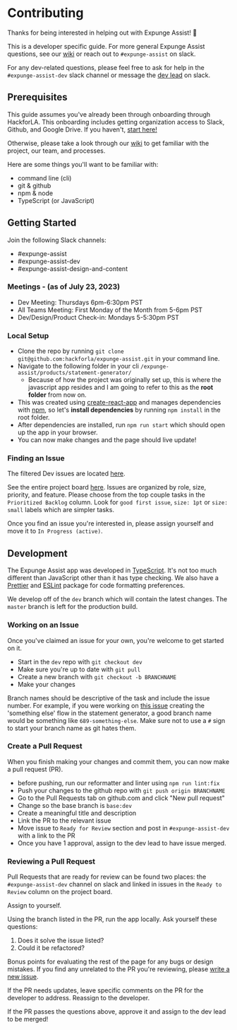 # Contributing

Thanks for being interested in helping out with Expunge Assist! 🎉 

This is a developer specific guide. For more general Expunge Assist questions, see our [wiki](https://github.com/hackforla/expunge-assist/wiki) or reach out to `#expunge-assist` on slack. 

For any dev-related questions, please feel free to ask for help in the `#expunge-assist-dev` slack channel or message the [dev lead](https://github.com/hackforla/expunge-assist/wiki/The-Current-Team) on slack. 

## Prerequisites

This guide assumes you've already been through onboarding through HackforLA. This onboarding includes getting organization access to Slack, Github, and Google Drive. If you haven't, [start here!](https://www.hackforla.org/getting-started)

Otherwise, please take a look through our [wiki](https://github.com/hackforla/expunge-assist/wiki) to get familiar with the project, our team, and processes. 

Here are some things you'll want to be familiar with:
* command line (cli)
* git & github
* npm & node
* TypeScript (or JavaScript)


## Getting Started

Join the following Slack channels: 
- #expunge-assist 
- #expunge-assist-dev 
- #expunge-assist-design-and-content

### Meetings - (as of July 23, 2023)

- Dev Meeting: Thursdays 6pm-6:30pm PST 
- All Teams Meeting: First Monday of the Month from 5-6pm PST
- Dev/Design/Product Check-in: Mondays 5-5:30pm PST


### Local Setup

* Clone the repo by running `git clone git@github.com:hackforla/expunge-assist.git` in your command line.
* Navigate to the following folder in your cli `/expunge-assist/products/statement-generator/`
  - Because of how the project was originally set up, this is where the javascript app resides and I am going to refer to this as the __root folder__  from now on.
* This was created using [create-react-app](https://create-react-app.dev/) and manages dependencies with [npm](https://www.npmjs.com/), so let's __install dependencies__ by running `npm install` in the root folder.
* After dependencies are installed, run `npm run start` which should open up the app in your browser.
* You can now make changes and the page should live update!


### Finding an Issue

The filtered Dev issues are located [here](https://github.com/hackforla/expunge-assist/projects/1?card_filter_query=label%3A%22role%3A+development%22). 

See the entire project board [here](https://github.com/hackforla/expunge-assist/projects/1). Issues are organized by role, size, priority, and feature. Please choose from the top couple tasks in the `Prioritized Backlog` column. Look for `good first issue`, `size: 1pt` or `size: small` labels which are simpler tasks.

Once you find an issue you're interested in, please assign yourself and move it to `In Progress (active)`. 

## Development

The Expunge Assist app was developed in [TypeScript](https://www.typescriptlang.org/). It's not too much different than JavaScript other than it has type checking. We also have a [Prettier](https://prettier.io/) and [ESLint](https://eslint.org/) package for code formatting preferences.

We develop off of the `dev` branch which will contain the latest changes. The `master` branch is left for the production build.


### Working on an Issue

Once you've claimed an issue for your own, you're welcome to get started on it. 

- Start in the `dev` repo with `git checkout dev`
- Make sure you're up to date with `git pull`
- Create a new branch with `git checkout -b BRANCHNAME`
- Make your changes

Branch names should be descriptive of the task and include the issue number. For example, if you were working on [this issue](https://github.com/hackforla/expunge-assist/issues/698) creating the 'something else' flow in the statement generator, a good branch name would be something like `689-something-else`. Make sure not to use a `#` sign to start your branch name as git hates them.

### Create a Pull Request

When you finish making your changes and commit them, you can now make a pull request (PR).
* before pushing, run our reformatter and linter using `npm run lint:fix`
* Push your changes to the github repo with `git push origin BRANCHNAME`
* Go to the Pull Requests tab on github.com and click "New pull request"
* Change so the base branch is `base:dev`
* Create a meaningful title and description
* Link the PR to the relevant issue
* Move issue to `Ready for Review` section and post in `#expunge-assist-dev` with a link to the PR
* Once you have 1 approval, assign to the dev lead to have issue merged.

### Reviewing a Pull Request

Pull Requests that are ready for review can be found two places: the `#expunge-assist-dev` channel on slack and linked in issues in the `Ready to Review` column on the project board. 

Assign to yourself.

Using the branch listed in the PR, run the app locally. Ask yourself these questions:
1. Does it solve the issue listed?
2. Could it be refactored?

Bonus points for evaluating the rest of the page for any bugs or design mistakes. If you find any unrelated to the PR you're reviewing, please [write a new issue](https://github.com/hackforla/expunge-assist/issues/new?assignees=&labels=&projects=&template=blank-issue.md&title=).

If the PR needs updates, leave specific comments on the PR for the developer to address. Reassign to the developer.

If the PR passes the questions above, approve it and assign to the dev lead to be merged!